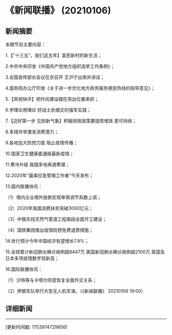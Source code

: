 # 《新闻联播》 (20210106)

## 新闻摘要

本期节目主要内容：


1.【“十三五”，我们这五年】富民新村的新生活；


2.中共中央印发《中国共产党地方组织选举工作条例》；


3.全国宣传部长会议在京召开 王沪宁出席并讲话；


4.国务院办公厅印发《关于进一步优化地方政务服务便民热线的指导意见》；


5.【央视快评】把作风建设摆在突出位置来抓；


6.学理论用理论 好战士俞细文的强军实践；


7.【迈好第一步 见到新气象】积极财政政策要提质增效 更可持续；


8.多措并举激发消费潜力；


9.各地加大防控力度 阻止疫情传播；


10.国家卫生健康委通报最新疫情；


11.寒冷升级 我国多地再遇寒潮；


12.2020年“最美应急管理工作者”今天发布；


13.国内联播快讯：


（1）境内企业境外放款宏观审慎调节系数上调；


（2）2020年我国消费扶贫突破3000亿元；


（3）中俄东线天然气管道工程南段全面开工建设；


（4）国铁集团推出疫情防控免费退票措施；


14.世行预计今年中国经济有望增长7.9%；


15.全球累计新冠肺炎确诊病例超8447万 美国新冠肺炎确诊病例超2100万 英国及日本多项疫情数字现新高；


16.国际联播快讯：


（1）沙特等与卡塔尔同意恢复全面外交关系；


（2）伊朗军队举行大型无人机军演。（《新闻联播》 20210106 19:00）

## 详细新闻

---

(更新时间戳: 1753974729856)


